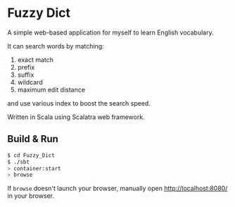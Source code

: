 # Fuzzy Dict #

A simple web-based application for myself to learn English vocabulary.

It can search words by matching:

1. exact match
2. prefix
2. suffix
3. wildcard
4. maximum edit distance

and use various index to boost the search speed.

Written in Scala using Scalatra web framework.

## Build & Run ##

```sh
$ cd Fuzzy_Dict
$ ./sbt
> container:start
> browse
```

If `browse` doesn't launch your browser, manually open [http://localhost:8080/](http://localhost:8080/) in your browser.
